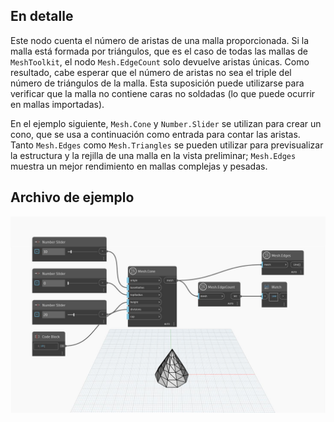 ## En detalle
Este nodo cuenta el número de aristas de una malla proporcionada. Si la malla está formada por triángulos, que es el caso de todas las mallas de `MeshToolkit`, el nodo `Mesh.EdgeCount` solo devuelve aristas únicas. Como resultado, cabe esperar que el número de aristas no sea el triple del número de triángulos de la malla. Esta suposición puede utilizarse para verificar que la malla no contiene caras no soldadas (lo que puede ocurrir en mallas importadas).

En el ejemplo siguiente, `Mesh.Cone` y `Number.Slider` se utilizan para crear un cono, que se usa a continuación como entrada para contar las aristas. Tanto `Mesh.Edges` como `Mesh.Triangles` se pueden utilizar para previsualizar la estructura y la rejilla de una malla en la vista preliminar; `Mesh.Edges` muestra un mejor rendimiento en mallas complejas y pesadas.

## Archivo de ejemplo

![Example](./Autodesk.DesignScript.Geometry.Mesh.EdgeCount_img.jpg)
